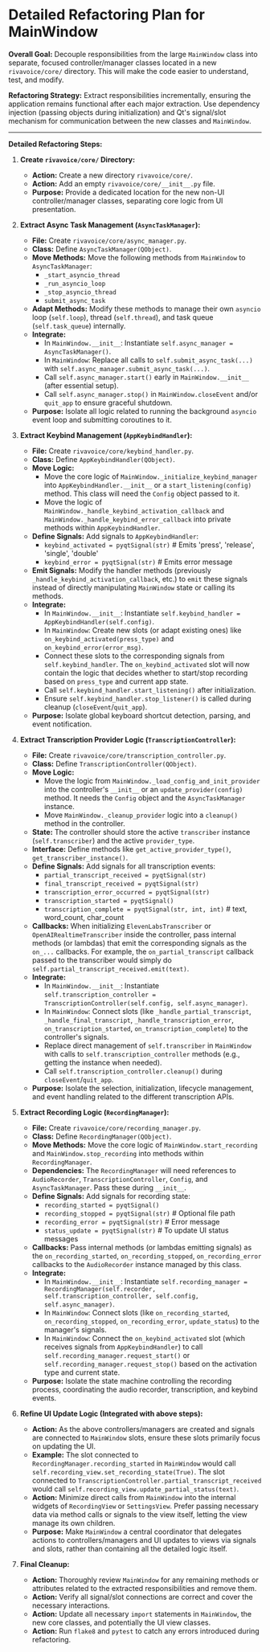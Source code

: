 # Detailed Refactoring Plan for MainWindow

**Overall Goal:** Decouple responsibilities from the large `MainWindow` class into separate, focused controller/manager classes located in a new `rivavoice/core/` directory. This will make the code easier to understand, test, and modify.

**Refactoring Strategy:** Extract responsibilities incrementally, ensuring the application remains functional after each major extraction. Use dependency injection (passing objects during initialization) and Qt's signal/slot mechanism for communication between the new classes and `MainWindow`.

---

**Detailed Refactoring Steps:**

1.  **Create `rivavoice/core/` Directory:**
    *   **Action:** Create a new directory `rivavoice/core/`.
    *   **Action:** Add an empty `rivavoice/core/__init__.py` file.
    *   **Purpose:** Provide a dedicated location for the new non-UI controller/manager classes, separating core logic from UI presentation.

2.  **Extract Async Task Management (`AsyncTaskManager`):**
    *   **File:** Create `rivavoice/core/async_manager.py`.
    *   **Class:** Define `AsyncTaskManager(QObject)`.
    *   **Move Methods:** Move the following methods from `MainWindow` to `AsyncTaskManager`:
        *   `_start_asyncio_thread`
        *   `_run_asyncio_loop`
        *   `_stop_asyncio_thread`
        *   `submit_async_task`
    *   **Adapt Methods:** Modify these methods to manage their own `asyncio` loop (`self.loop`), thread (`self.thread`), and task queue (`self.task_queue`) internally.
    *   **Integrate:**
        *   In `MainWindow.__init__`: Instantiate `self.async_manager = AsyncTaskManager()`.
        *   In `MainWindow`: Replace all calls to `self.submit_async_task(...)` with `self.async_manager.submit_async_task(...)`.
        *   Call `self.async_manager.start()` early in `MainWindow.__init__` (after essential setup).
        *   Call `self.async_manager.stop()` in `MainWindow.closeEvent` and/or `quit_app` to ensure graceful shutdown.
    *   **Purpose:** Isolate all logic related to running the background `asyncio` event loop and submitting coroutines to it.

3.  **Extract Keybind Management (`AppKeybindHandler`):**
    *   **File:** Create `rivavoice/core/keybind_handler.py`.
    *   **Class:** Define `AppKeybindHandler(QObject)`.
    *   **Move Logic:**
        *   Move the core logic of `MainWindow._initialize_keybind_manager` into `AppKeybindHandler.__init__` or a `start_listening(config)` method. This class will need the `Config` object passed to it.
        *   Move the logic of `MainWindow._handle_keybind_activation_callback` and `MainWindow._handle_keybind_error_callback` into private methods within `AppKeybindHandler`.
    *   **Define Signals:** Add signals to `AppKeybindHandler`:
        *   `keybind_activated = pyqtSignal(str)` # Emits 'press', 'release', 'single', 'double'
        *   `keybind_error = pyqtSignal(str)` # Emits error message
    *   **Emit Signals:** Modify the handler methods (previously `_handle_keybind_activation_callback`, etc.) to `emit` these signals instead of directly manipulating `MainWindow` state or calling its methods.
    *   **Integrate:**
        *   In `MainWindow.__init__`: Instantiate `self.keybind_handler = AppKeybindHandler(self.config)`.
        *   In `MainWindow`: Create new slots (or adapt existing ones) like `on_keybind_activated(press_type)` and `on_keybind_error(error_msg)`.
        *   Connect these slots to the corresponding signals from `self.keybind_handler`. The `on_keybind_activated` slot will now contain the logic that decides whether to start/stop recording based on `press_type` and current app state.
        *   Call `self.keybind_handler.start_listening()` after initialization.
        *   Ensure `self.keybind_handler.stop_listener()` is called during cleanup (`closeEvent`/`quit_app`).
    *   **Purpose:** Isolate global keyboard shortcut detection, parsing, and event notification.

4.  **Extract Transcription Provider Logic (`TranscriptionController`):**
    *   **File:** Create `rivavoice/core/transcription_controller.py`.
    *   **Class:** Define `TranscriptionController(QObject)`.
    *   **Move Logic:**
        *   Move the logic from `MainWindow._load_config_and_init_provider` into the controller's `__init__` or an `update_provider(config)` method. It needs the `Config` object and the `AsyncTaskManager` instance.
        *   Move `MainWindow._cleanup_provider` logic into a `cleanup()` method in the controller.
    *   **State:** The controller should store the active `transcriber` instance (`self.transcriber`) and the active `provider_type`.
    *   **Interface:** Define methods like `get_active_provider_type()`, `get_transcriber_instance()`.
    *   **Define Signals:** Add signals for all transcription events:
        *   `partial_transcript_received = pyqtSignal(str)`
        *   `final_transcript_received = pyqtSignal(str)`
        *   `transcription_error_occurred = pyqtSignal(str)`
        *   `transcription_started = pyqtSignal()`
        *   `transcription_complete = pyqtSignal(str, int, int)` # text, word_count, char_count
    *   **Callbacks:** When initializing `ElevenLabsTranscriber` or `OpenAIRealtimeTranscriber` inside the controller, pass internal methods (or lambdas) that emit the corresponding signals as the `on_...` callbacks. For example, the `on_partial_transcript` callback passed to the transcriber would simply do `self.partial_transcript_received.emit(text)`.
    *   **Integrate:**
        *   In `MainWindow.__init__`: Instantiate `self.transcription_controller = TranscriptionController(self.config, self.async_manager)`.
        *   In `MainWindow`: Connect slots (like `_handle_partial_transcript`, `_handle_final_transcript`, `_handle_transcription_error`, `on_transcription_started`, `on_transcription_complete`) to the controller's signals.
        *   Replace direct management of `self.transcriber` in `MainWindow` with calls to `self.transcription_controller` methods (e.g., getting the instance when needed).
        *   Call `self.transcription_controller.cleanup()` during `closeEvent`/`quit_app`.
    *   **Purpose:** Isolate the selection, initialization, lifecycle management, and event handling related to the different transcription APIs.

5.  **Extract Recording Logic (`RecordingManager`):**
    *   **File:** Create `rivavoice/core/recording_manager.py`.
    *   **Class:** Define `RecordingManager(QObject)`.
    *   **Move Methods:** Move the core logic of `MainWindow.start_recording` and `MainWindow.stop_recording` into methods within `RecordingManager`.
    *   **Dependencies:** The `RecordingManager` will need references to `AudioRecorder`, `TranscriptionController`, `Config`, and `AsyncTaskManager`. Pass these during `__init__`.
    *   **Define Signals:** Add signals for recording state:
        *   `recording_started = pyqtSignal()`
        *   `recording_stopped = pyqtSignal(str)` # Optional file path
        *   `recording_error = pyqtSignal(str)` # Error message
        *   `status_update = pyqtSignal(str)` # To update UI status messages
    *   **Callbacks:** Pass internal methods (or lambdas emitting signals) as the `on_recording_started`, `on_recording_stopped`, `on_recording_error` callbacks to the `AudioRecorder` instance managed by this class.
    *   **Integrate:**
        *   In `MainWindow.__init__`: Instantiate `self.recording_manager = RecordingManager(self.recorder, self.transcription_controller, self.config, self.async_manager)`.
        *   In `MainWindow`: Connect slots (like `on_recording_started`, `on_recording_stopped`, `on_recording_error`, `update_status`) to the manager's signals.
        *   In `MainWindow`: Connect the `on_keybind_activated` slot (which receives signals from `AppKeybindHandler`) to call `self.recording_manager.request_start()` or `self.recording_manager.request_stop()` based on the activation type and current state.
    *   **Purpose:** Isolate the state machine controlling the recording process, coordinating the audio recorder, transcription, and keybind events.

6.  **Refine UI Update Logic (Integrated with above steps):**
    *   **Action:** As the above controllers/managers are created and signals are connected to `MainWindow` slots, ensure these slots primarily focus on updating the UI.
    *   **Example:** The slot connected to `RecordingManager.recording_started` in `MainWindow` would call `self.recording_view.set_recording_state(True)`. The slot connected to `TranscriptionController.partial_transcript_received` would call `self.recording_view.update_partial_status(text)`.
    *   **Action:** Minimize direct calls from `MainWindow` into the internal widgets of `RecordingView` or `SettingsView`. Prefer passing necessary data via method calls or signals to the view itself, letting the view manage its own children.
    *   **Purpose:** Make `MainWindow` a central coordinator that delegates actions to controllers/managers and UI updates to views via signals and slots, rather than containing all the detailed logic itself.

7.  **Final Cleanup:**
    *   **Action:** Thoroughly review `MainWindow` for any remaining methods or attributes related to the extracted responsibilities and remove them.
    *   **Action:** Verify all signal/slot connections are correct and cover the necessary interactions.
    *   **Action:** Update all necessary `import` statements in `MainWindow`, the new core classes, and potentially the UI view classes.
    *   **Action:** Run `flake8` and `pytest` to catch any errors introduced during refactoring.